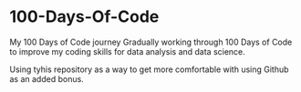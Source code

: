 # 100-Days-Of-Code
My 100 Days of Code journey
Gradually working through 100 Days of Code to improve my coding skills for data analysis and data science.

Using tyhis repository as a way to get more comfortable with using Github as an added bonus.
